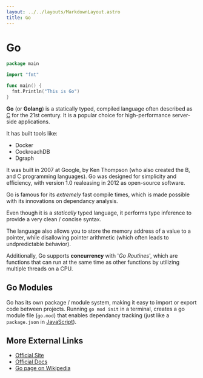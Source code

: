 ```yaml
---
layout: ../../layouts/MarkdownLayout.astro
title: Go
---
```


# Go
```go
package main

import "fmt"

func main() {
  fmt.Println("This is Go")
}
```
**Go** (or **Golang**) is a statically typed, compiled language often described 
as [C](/on/c) for the 21st century. It is a popular choice for high-performance 
server-side applications. 

It has built tools like:
  - Docker
  - CockroachDB
  - Dgraph

It was built in 2007 at Google, by Ken Thompson (who also created the B, and C 
programming languages). Go was designed for simplicity and efficiency, with 
version 1.0 realeasing in 2012 as open-source software.

Go is famous for its *extremely* fast compile times, which is made possible with
its innovations on dependancy analysis.

Even though it is a *statically* typed language, it performs type inference to 
provide a very clean / concise syntax.

The language also allows you to store the memory address of a value to a 
pointer, while disallowing pointer arithmetic (which often leads to 
undpredictable behavior).

Additionally, Go supports **concurrency** with '*Go Routines*', which are 
functions that can run at the same time as other functions by utilizing multiple
threads on a CPU.

## Go Modules
Go has its own package / module system, making it easy to import or export code 
between projects. Running `go mod init` in a terminal, creates a go module file
(`go.mod`) that enables dependancy tracking (just like a `package.json` in 
[JavaScript](/on/javascript)).

## More External Links
- [Official Site](https://go.dev/)
- [Official Docs](https://go.dev/doc/)
- [Go page on Wikipedia](https://en.wikipedia.org/wiki/Go_(programming_language))
